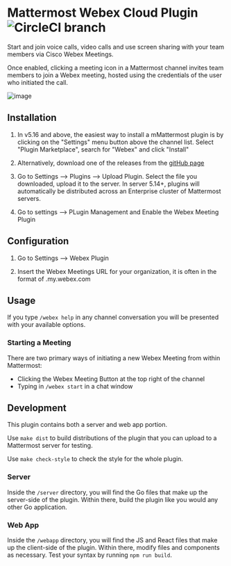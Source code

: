 # Mattermost Webex Cloud Plugin ![CircleCI branch](https://img.shields.io/circleci/project/github/mattermost/mattermost-plugin-webex/master.svg)

Start and join voice calls, video calls and use screen sharing with your team members via Cisco Webex Meetings.

Once enabled, clicking a meeting icon in a Mattermost channel invites team members to join a Webex meeting, hosted using the credentials of the user who initiated the call.

![image](https://user-images.githubusercontent.com/915956/65968532-2bff2400-e418-11e9-8479-3e43d5890862.gif)


## Installation
1. In v5.16 and above, the easiest way to install a mMattermost plugin is by clicking on the "Settings" menu button above the channel list.  Select "Plugin Marketplace", search for "Webex" and click "Install"

2. Alternatively, download one of the releases from the [gitHub page](https://github.com/mattermost/mattermost-plugin-webex/releases)

3. Go to Settings --> Plugins --> Upload Plugin.  Select the file you downloaded, upload it to the server. In server 5.14+, plugins will automatically be distributed across an Enterprise cluster of Mattermost servers.

4. Go to settings --> PLugin Management and Enable the Webex Meeting Plugin 

## Configuration
1. Go to Settings --> Webex Plugin

2. Insert the Webex Meetings URL for your organization, it is often in the format of <mycompany>.my.webex.com

## Usage

If you type `/webex help` in any channel conversation you will be presented with your available options.


### Starting a Meeting

There are two primary ways of initiating a new Webex Meeting from within Mattermost:
  - Clicking the Webex Meeting Button at the top right of the channel
  - Typing in `/webex start` in a chat window
  

## Development

This plugin contains both a server and web app portion.

Use `make dist` to build distributions of the plugin that you can upload to a Mattermost server for testing.

Use `make check-style` to check the style for the whole plugin.

### Server

Inside the `/server` directory, you will find the Go files that make up the server-side of the plugin. Within there, build the plugin like you would any other Go application.

### Web App

Inside the `/webapp` directory, you will find the JS and React files that make up the client-side of the plugin. Within there, modify files and components as necessary. Test your syntax by running `npm run build`.

